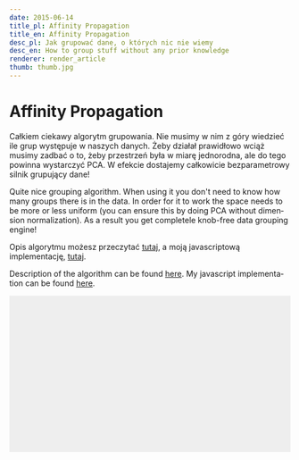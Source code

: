```yaml
---
date: 2015-06-14
title_pl: Affinity Propagation
title_en: Affinity Propagation
desc_pl: Jak grupować dane, o których nic nie wiemy
desc_en: How to group stuff without any prior knowledge
renderer: render_article
thumb: thumb.jpg
---
```


<h1 class=compact>Affinity Propagation</h1>

<p lang=pl>Całkiem ciekawy algorytm grupowania. Nie musimy w nim z góry wiedzieć ile grup występuje w naszych danych. Żeby działał prawidłowo wciąż musimy zadbać o to, żeby przestrzeń była w miarę jednorodna, ale do tego powinna wystarczyć PCA. W efekcie dostajemy całkowicie bezparametrowy silnik grupujący dane!

<p lang=en>Quite nice grouping algorithm. When using it you don't need to know how many groups there is in the data. In order for it to work the space needs to be more or less uniform (you can ensure this by doing PCA without dimension normalization). As a result you get completele knob-free data grouping engine!
  
<p lang=pl>Opis algorytmu możesz przeczytać <a href="http://www.psi.toronto.edu/affinitypropagation/FreyDueckScience07.pdf">tutaj</a>, a moją javascriptową implementację, <a href=script.js>tutaj</a>.
  
<p lang=en>Description of the algorithm can be found <a href="http://www.psi.toronto.edu/affinitypropagation/FreyDueckScience07.pdf">here</a>. My javascript implementation can be found <a href=script.js>here</a>.</p>

<canvas style="background:#eee; width:100%; height:20em; margin: 0 auto; display: block; max-width: 100%" id=fg></canvas>
<script src="script.js"></script>
